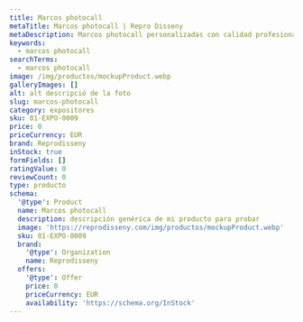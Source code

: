 ```yaml
---
title: Marcos photocall
metaTitle: Marcos photocall | Repro Disseny
metaDescription: Marcos photocall personalizadas con calidad profesional en Cataluña.
keywords:
  - marcos photocall
searchTerms:
  - marcos photocall
image: /img/productos/mockupProduct.webp
galleryImages: []
alt: alt descripció de la foto
slug: marcos-photocall
category: expositores
sku: 01-EXPO-0009
price: 0
priceCurrency: EUR
brand: Reprodisseny
inStock: true
formFields: []
ratingValue: 0
reviewCount: 0
type: producto
schema:
  '@type': Product
  name: Marcos photocall
  description: descripción genérica de mi producto para probar
  image: 'https://reprodisseny.com/img/productos/mockupProduct.webp'
  sku: 01-EXPO-0009
  brand:
    '@type': Organization
    name: Reprodisseny
  offers:
    '@type': Offer
    price: 0
    priceCurrency: EUR
    availability: 'https://schema.org/InStock'
---
```


